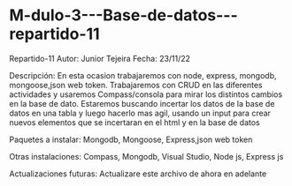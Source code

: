 # M-dulo-3---Base-de-datos---repartido-11

Repartido-11 Autor: Junior Tejeira Fecha: 23/11/22

Descripción: En esta ocasion trabajaremos con node, express, mongodb, mongoose,json web token. Trabajaremos con CRUD en las diferentes actividades y usaremos Compass/consola para mirar los distintos cambios en la base de dato. Estaremos buscando incertar los datos de la base de datos en una tabla y luego hacerlo mas agil, usando un input para crear nuevos elementos que se incertaran en el html y en la base de datos

Paquetes a instalar: Mongodb, Mongoose, Express,json web token

Otras instalaciones: Compass, Mongodb, Visual Studio, Node js, Express js

Actualizaciones futuras: Actualizare este archivo de ahora en adelante
